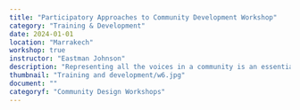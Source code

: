 ```yaml
---
title: "Participatory Approaches to Community Development Workshop"
category: "Training & Development"
date: 2024-01-01
location: "Marrakech"
workshop: true
instructor: "Eastman Johnson"
description: "Representing all the voices in a community is an essential part to positive and successful community development. This workshop discusses participatory approaches to community development, or how community development projects can be more inclusive throughout their design and creation. Participants in this workshop will look at several community development scenarios and discuss whether they are participatory, and how they can improve them to better represent the community. Participants will also take projects that they've worked on and examine whether or not they used participatory approaches."
thumbnail: "Training and development/w6.jpg"
document: ""
categoryf: "Community Design Workshops"
---
```

